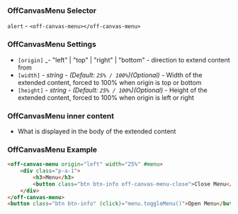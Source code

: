 ### OffCanvasMenu Selector
`alert` - `<off-canvas-menu></off-canvas-menu>`

### OffCanvasMenu Settings

  * `[origin]` _- "left" | "top" | "right" | "bottom" -
    direction to extend content from
  * `[width]` _- string - (Default: `25% / 100%`)(Optional)_ -
    Width of the extended content, forced to 100% when origin is top or bottom
  * `[height]` _- string - (Default: `25% / 100%`)(Optional)_ -
    Height of the extended content, forced to 100% when origin is left or right

### OffCanvasMenu inner content
  * What is displayed in the body of the extended content

### OffCanvasMenu Example

```html
<off-canvas-menu origin="left" width="25%" #menu>
    <div class="p-a-1">
        <h3>Menu</h3>
        <button class="btn btn-info off-canvas-menu-close">Close Menu</button>
    </div>
</off-canvas-menu>
<button class="btn btn-info" (click)="menu.toggleMenu()">Open Menu</button>
```